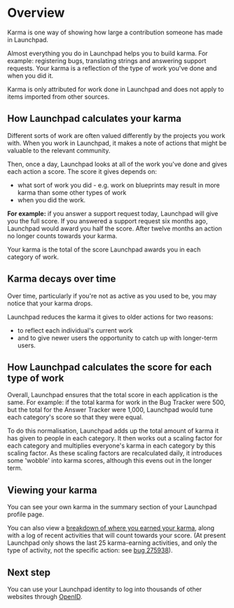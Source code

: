 # Overview

Karma is one way of showing how large a contribution someone has made in Launchpad.

Almost everything you do in Launchpad helps you to build karma. For example: registering bugs, translating strings and answering support requests. Your karma is a reflection of the type of work you've done and when you did it.

Karma is only attributed for work done in Launchpad and does not apply to items imported from other sources.

## How Launchpad calculates your karma

Different sorts of work are often valued differently by the projects you work with. When you work in Launchpad, it makes a note of actions that might be valuable to the relevant community.

Then, once a day, Launchpad looks at all of the work you've done and gives each action a score. The score it gives depends on:

* what sort of work you did \- e.g. work on blueprints may result in more karma than some other types of work  
* when you did the work.

**For example:** if you answer a support request today, Launchpad will give you the full score. If you answered a support request six months ago, Launchpad would award you half the score. After twelve months an action no longer counts towards your karma.

Your karma is the total of the score Launchpad awards you in each category of work.

## Karma decays over time

Over time, particularly if you're not as active as you used to be, you may notice that your karma drops.

Launchpad reduces the karma it gives to older actions for two reasons:

* to reflect each individual's current work  
* and to give newer users the opportunity to catch up with longer-term users.

## How Launchpad calculates the score for each type of work

Overall, Launchpad ensures that the total score in each application is the same. For example: if the total karma for work in the Bug Tracker were 500, but the total for the Answer Tracker were 1,000, Launchpad would tune each category's score so that they were equal.

To do this normalisation, Launchpad adds up the total amount of karma it has given to people in each category. It then works out a scaling factor for each category and multiplies everyone's karma in each category by this scaling factor. As these scaling factors are recalculated daily, it introduces some 'wobble' into karma scores, although this evens out in the longer term.

## Viewing your karma

You can see your own karma in the summary section of your Launchpad profile page.

You can also view a [breakdown of where you earned your karma](https://launchpad.net/~/+karma), along with a log of recent activities that will count towards your score. (At present Launchpad only shows the last 25 karma-earning activities, and only the type of activity, not the specific action: see [bug 275938](https://bugs.launchpad.net/launchpad/+bug/275938)).

## Next step

You can use your Launchpad identity to log into thousands of other websites through [OpenID](https://help.launchpad.net/YourAccount/OpenID).